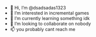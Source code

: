 - 👋 Hi, I’m @dsadsadas1323
- 👀 I’m interested in incremental games
- 🌱 I’m currently learning something idk
- 💞️ I’m looking to collaborate on nobody
- 📫 you probably cant reach me

<!---
dsadsadas1323/dsadsadas1323 is a ✨ special ✨ repository because its `README.md` (this file) appears on your GitHub profile.
You can click the Preview link to take a look at your changes.
--->
